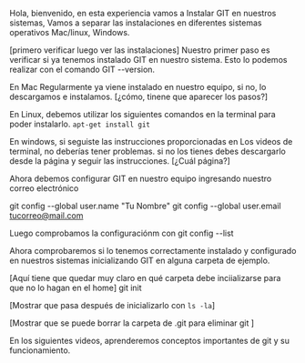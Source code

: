 Hola, bienvenido, en esta experiencia vamos a Instalar GIT en nuestros sistemas, Vamos a separar las instalaciones en diferentes sistemas operativos Mac/linux, Windows.

[primero verificar luego ver las instalaciones]
Nuestro primer paso es verificar si ya tenemos instalado GIT en nuestro sistema. Esto lo podemos realizar con el comando GIT --version.

En Mac  Regularmente ya viene instalado en nuestro equipo, si no, lo descargamos e instalamos.
[¿cómo, tinene que aparecer los pasos?]

En Linux, debemos utilizar los siguientes comandos en la terminal para poder instalarlo.
`apt-get install git`


En windows, si seguiste las instrucciones proporcionadas en Los videos de terminal, no deberías tener problemas. si no los tienes debes descargarlo desde la página y seguir las instrucciones.
[¿Cuál página?]

Ahora debemos configurar GIT en nuestro equipo  ingresando nuestro correo electrónico

git config --global user.name "Tu Nombre"
git config --global user.email tucorreo@mail.com

Luego comprobamos la configuraciónm con
git config --list

Ahora comprobaremos si  lo tenemos correctamente instalado y configurado  en nuestros sistemas inicializando GIT en alguna carpeta de ejemplo.

[Aquí tiene que quedar muy claro en qué carpeta debe inciializarse para que no lo hagan en el home]
git init

[Mostrar que pasa después de inicializarlo con `ls -la`]

[Mostrar que se puede borrar la carpeta de .git para eliminar git ]

En los siguientes videos, aprenderemos conceptos importantes de git y su funcionamiento.
